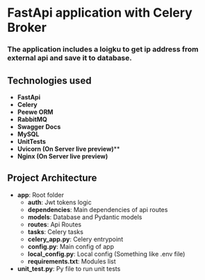 # FastApi application with Celery Broker
### The application includes a loigku to get ip address from external api and save it to database. 

## Technologies used 
- **FastApi**
- **Celery**
- **Peewe ORM**
- **RabbitMQ**
- **Swagger Docs**
- **MySQL**
- **UnitTests**
- **Uvicorn (On Server live preview)**** 
- **Nginx (On Server live preview)**

## Project Architecture
- **app**: Root folder
  - **auth**: Jwt tokens logic
  - **dependencies**: Main dependencies of api routes
  - **models**: Database and Pydantic models
  - **routes**: Api Routes
  - **tasks**: Celery tasks
  - **celery_app.py**: Celery entrypoint
  - **config.py**: Main config of app
  - **local_config.py**: Local config (Something like .env file)
  - **requirements.txt**: Modules list
- **unit_test.py**: Py file to run unit tests
